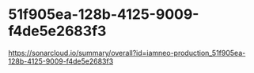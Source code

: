# 51f905ea-128b-4125-9009-f4de5e2683f3
https://sonarcloud.io/summary/overall?id=iamneo-production_51f905ea-128b-4125-9009-f4de5e2683f3
